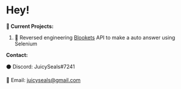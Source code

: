 # Hey!

**🙂 Current Projects:**

 1. 🔀 Reversed engineering [Blookets](https://www.blooket.com/) API to make a auto answer using Selenium

**Contact:**

⚫ Discord: JuicySeals#7241

📧 Email: juicyseals@gmail.com

 

